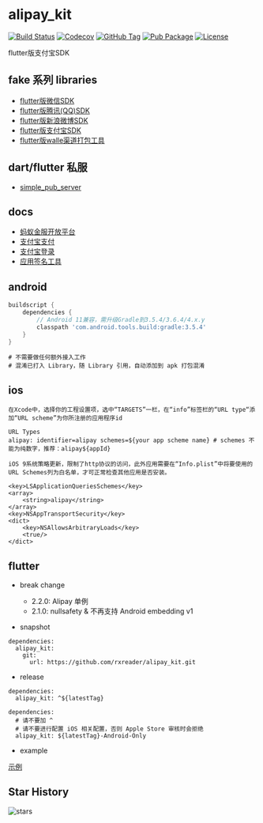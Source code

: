 # alipay_kit

[![Build Status](https://cloud.drone.io/api/badges/rxreader/alipay_kit/status.svg)](https://cloud.drone.io/rxreader/alipay_kit)
[![Codecov](https://codecov.io/gh/rxreader/alipay_kit/branch/master/graph/badge.svg)](https://codecov.io/gh/rxreader/alipay_kit)
[![GitHub Tag](https://img.shields.io/github/tag/rxreader/alipay_kit.svg)](https://github.com/rxreader/alipay_kit/releases)
[![Pub Package](https://img.shields.io/pub/v/alipay_kit.svg)](https://pub.dartlang.org/packages/alipay_kit)
[![License](https://img.shields.io/badge/License-Apache%202.0-blue.svg)](https://github.com/rxreader/alipay_kit/blob/master/LICENSE)

flutter版支付宝SDK

## fake 系列 libraries

* [flutter版微信SDK](https://github.com/rxreader/wechat_kit)
* [flutter版腾讯(QQ)SDK](https://github.com/rxreader/tencent_kit)
* [flutter版新浪微博SDK](https://github.com/rxreader/weibo_kit)
* [flutter版支付宝SDK](https://github.com/rxreader/alipay_kit)
* [flutter版walle渠道打包工具](https://github.com/rxreader/walle_kit)

## dart/flutter 私服

* [simple_pub_server](https://github.com/rxreader/simple_pub_server)

## docs

* [蚂蚁金服开放平台](https://openhome.alipay.com/platform/appManage.htm)
* [支付宝支付](https://docs.open.alipay.com/204/105051/)
* [支付宝登录](https://docs.open.alipay.com/218/105329/)
* [应用签名工具](https://opendocs.alipay.com/open/common/104062)

## android

```groovy
buildscript {
    dependencies {
        // Android 11兼容，需升级Gradle到3.5.4/3.6.4/4.x.y
        classpath 'com.android.tools.build:gradle:3.5.4'
    }
}
```

```
# 不需要做任何额外接入工作
# 混淆已打入 Library，随 Library 引用，自动添加到 apk 打包混淆
```

## ios

```
在Xcode中，选择你的工程设置项，选中“TARGETS”一栏，在“info”标签栏的“URL type“添加“URL scheme”为你所注册的应用程序id

URL Types
alipay: identifier=alipay schemes=${your app scheme name} # schemes 不能为纯数字，推荐：alipay${appId}
```

```
iOS 9系统策略更新，限制了http协议的访问，此外应用需要在“Info.plist”中将要使用的URL Schemes列为白名单，才可正常检查其他应用是否安装。

<key>LSApplicationQueriesSchemes</key>
<array>
    <string>alipay</string>
</array>
<key>NSAppTransportSecurity</key>
<dict>
    <key>NSAllowsArbitraryLoads</key>
    <true/>
</dict>
```

## flutter

* break change
    * 2.2.0: Alipay 单例
    * 2.1.0: nullsafety & 不再支持 Android embedding v1

* snapshot

```
dependencies:
  alipay_kit:
    git:
      url: https://github.com/rxreader/alipay_kit.git
```

* release

```
dependencies:
  alipay_kit: ^${latestTag}
```

```
dependencies:
  # 请不要加 ^
  # 请不要进行配置 iOS 相关配置，否则 Apple Store 审核时会拒绝
  alipay_kit: ${latestTag}-Android-Only
```

* example

[示例](./example/lib/main.dart)


## Star History

![stars](https://starchart.cc/rxreader/alipay_kit.svg)
